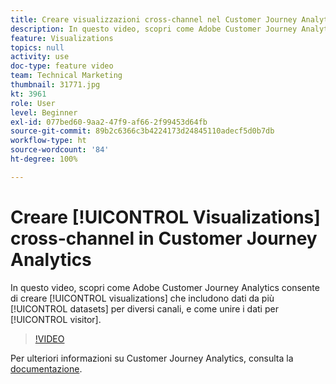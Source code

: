 ```yaml
---
title: Creare visualizzazioni cross-channel nel Customer Journey Analytics
description: In questo video, scopri come Adobe Customer Journey Analytics consente di creare visualizzazioni che includono dati da più set di dati per diversi canali, e come unire i dati per visitatore.
feature: Visualizations
topics: null
activity: use
doc-type: feature video
team: Technical Marketing
thumbnail: 31771.jpg
kt: 3961
role: User
level: Beginner
exl-id: 077bed60-9aa2-47f9-af66-2f99453d64fb
source-git-commit: 89b2c6366c3b4224173d24845110adecf5d0b7db
workflow-type: ht
source-wordcount: '84'
ht-degree: 100%

---
```


# Creare [!UICONTROL Visualizations] cross-channel in Customer Journey Analytics

In questo video, scopri come Adobe Customer Journey Analytics consente di creare [!UICONTROL visualizations] che includono dati da più [!UICONTROL datasets] per diversi canali, e come unire i dati per [!UICONTROL visitor].

>[!VIDEO](https://video.tv.adobe.com/v/31771/?quality=12&learn=on)

Per ulteriori informazioni su Customer Journey Analytics, consulta la [documentazione](https://experienceleague.adobe.com/docs/analytics-platform/using/cja-landing.html?lang=it).
